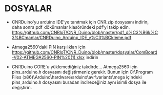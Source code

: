DOSYALAR
===========================================
- CNRDuino'yu arduino IDE'ye tanıtmak için CNR.zip dosyasını indirin, daha sonra pdf_dökümanlar klasöründeki pdf'yi takip edin.
https://github.com/CNRIoT/CNR_Duino/blob/master/pdf_d%C3%B6k%C3%BCmanlar/CNRDuino_Arduino_IDE_y%C3%BCkleme.pdf

- Atmega2560'daki PIN karşılıkları için https://github.com/CNRIoT/CNR_Duino/blob/master/dosyalar/ComBoard-V02-ATMEGA2560-PIN%20(1).xlsx
indirin
- CNRDuino CORE'u yüklemediğiniz takdirde...  Atmega2560 için pins_arduino.h dosyasını değiştirmeniz gerekir. 
Bunun için C:\Program Files (x86)\Arduino\hardware\arduino\avr\variants\mega  içindeki pins_arduino.h dosyasını buradan indireceğiniz aynı isimli dosya ile değiştirin. 
